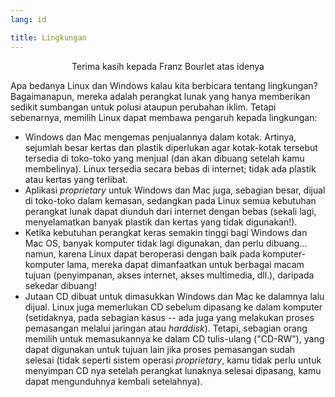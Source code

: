 ```yaml
---
lang: id

title: Lingkungan
---
```


<p align="center">Terima kasih kepada Franz Bourlet atas idenya

Apa bedanya Linux dan Windows kalau kita berbicara tentang lingkungan? Bagaimanapun, mereka adalah perangkat lunak yang hanya memberikan sedikit sumbangan untuk polusi ataupun perubahan iklim. Tetapi sebenarnya, memilih Linux dapat membawa pengaruh kepada lingkungan:

<ul>

<li>Windows dan Mac mengemas penjualannya dalam kotak. Artinya, sejumlah besar kertas dan plastik diperlukan agar kotak-kotak tersebut tersedia di toko-toko yang menjual (dan akan dibuang setelah kamu membelinya). Linux tersedia secara bebas di internet; tidak ada plastik atau kertas yang terlibat.</li>

<li>Aplikasi <i>proprietary</i> untuk Windows dan Mac juga, sebagian besar, dijual di toko-toko dalam kemasan, sedangkan pada Linux semua kebutuhan perangkat lunak dapat diunduh dari internet dengan bebas (sekali lagi, menyelamatkan banyak plastik dan kertas yang tidak digunakan!).</li>

<li>Ketika kebutuhan perangkat keras semakin tinggi bagi Windows dan Mac OS, banyak komputer tidak lagi digunakan, dan perlu dibuang... namun, karena Linux dapat beroperasi dengan baik pada komputer-komputer lama, mereka dapat dimanfaatkan untuk berbagai macam tujuan (penyimpanan, akses internet, akses multimedia, dll.), daripada sekedar dibuang!</li>

<li>Jutaan CD dibuat untuk dimasukkan Windows dan Mac ke dalamnya lalu dijual. Linux juga memerlukan CD sebelum dipasang ke dalam komputer (setidaknya, pada sebagian kasus -- ada juga yang melakukan proses pemasangan melalui jaringan atau <i>harddisk</i>). Tetapi, sebagian orang memilih untuk memasukannya ke dalam CD tulis-ulang ("CD-RW"), yang dapat digunakan untuk tujuan lain jika proses pemasangan sudah selesai (tidak seperti sistem operasi <i>proprietary</i>, kamu tidak perlu untuk menyimpan CD nya setelah perangkat lunaknya selesai dipasang, kamu dapat mengunduhnya kembali setelahnya). </li>

</ul>




